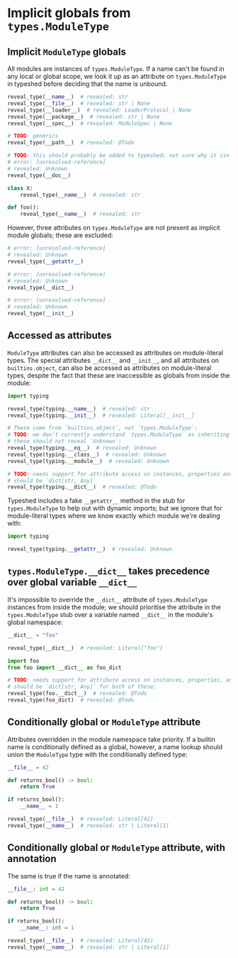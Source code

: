 # Implicit globals from `types.ModuleType`

## Implicit `ModuleType` globals

All modules are instances of `types.ModuleType`.
If a name can't be found in any local or global scope, we look it up
as an attribute on `types.ModuleType` in typeshed
before deciding that the name is unbound.

```py
reveal_type(__name__)  # revealed: str
reveal_type(__file__)  # revealed: str | None
reveal_type(__loader__)  # revealed: LoaderProtocol | None
reveal_type(__package__)  # revealed: str | None
reveal_type(__spec__)  # revealed: ModuleSpec | None

# TODO: generics
reveal_type(__path__)  # revealed: @Todo

# TODO: this should probably be added to typeshed; not sure why it isn't?
# error: [unresolved-reference]
# revealed: Unknown
reveal_type(__doc__)

class X:
    reveal_type(__name__)  # revealed: str

def foo():
    reveal_type(__name__)  # revealed: str
```

However, three attributes on `types.ModuleType` are not present as implicit
module globals; these are excluded:

```py path=unbound_dunders.py
# error: [unresolved-reference]
# revealed: Unknown
reveal_type(__getattr__)

# error: [unresolved-reference]
# revealed: Unknown
reveal_type(__dict__)

# error: [unresolved-reference]
# revealed: Unknown
reveal_type(__init__)
```

## Accessed as attributes

`ModuleType` attributes can also be accessed as attributes on module-literal types.
The special attributes `__dict__` and `__init__`, and all attributes on
`builtins.object`, can also be accessed as attributes on module-literal types,
despite the fact that these are inaccessible as globals from inside the module:

```py
import typing

reveal_type(typing.__name__)  # revealed: str
reveal_type(typing.__init__)  # revealed: Literal[__init__]

# These come from `builtins.object`, not `types.ModuleType`:
# TODO: we don't currently understand `types.ModuleType` as inheriting from `object`;
# these should not reveal `Unknown`:
reveal_type(typing.__eq__)  # revealed: Unknown
reveal_type(typing.__class__)  # revealed: Unknown
reveal_type(typing.__module__)  # revealed: Unknown

# TODO: needs support for attribute access on instances, properties and generics;
# should be `dict[str, Any]`
reveal_type(typing.__dict__)  # revealed: @Todo
```

Typeshed includes a fake `__getattr__` method in the stub for `types.ModuleType`
to help out with dynamic imports; but we ignore that for module-literal types
where we know exactly which module we're dealing with:

```py path=__getattr__.py
import typing

reveal_type(typing.__getattr__)  # revealed: Unknown
```

## `types.ModuleType.__dict__` takes precedence over global variable `__dict__`

It's impossible to override the `__dict__` attribute of `types.ModuleType`
instances from inside the module; we should prioritise the attribute in
the `types.ModuleType` stub over a variable named `__dict__` in the module's
global namespace:

```py path=foo.py
__dict__ = "foo"

reveal_type(__dict__)  # revealed: Literal["foo"]
```

```py path=bar.py
import foo
from foo import __dict__ as foo_dict

# TODO: needs support for attribute access on instances, properties, and generics;
# should be `dict[str, Any]` for both of these:
reveal_type(foo.__dict__)  # revealed: @Todo
reveal_type(foo_dict)  # revealed: @Todo
```

## Conditionally global or `ModuleType` attribute

Attributes overridden in the module namespace take priority.
If a builtin name is conditionally defined as a global, however,
a name lookup should union the `ModuleType` type with the conditionally defined type:

```py
__file__ = 42

def returns_bool() -> bool:
    return True

if returns_bool():
    __name__ = 1

reveal_type(__file__)  # revealed: Literal[42]
reveal_type(__name__)  # revealed: str | Literal[1]
```

## Conditionally global or `ModuleType` attribute, with annotation

The same is true if the name is annotated:

```py
__file__: int = 42

def returns_bool() -> bool:
    return True

if returns_bool():
    __name__: int = 1

reveal_type(__file__)  # revealed: Literal[42]
reveal_type(__name__)  # revealed: str | Literal[1]
```
